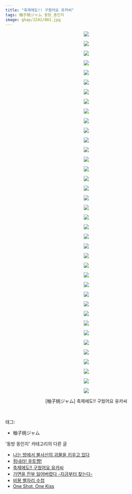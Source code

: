```yaml
---
title: "축제에도!! 구웠어요 유카씨"
tags: 柚子桃ジャム 동방_동인지
image: ghap/2242/001.jpg
---
```

<div class="article">
<p style="text-align: center; clear: none; float: none;"><img src="{{ site.nasurl }}/ghap/2242/001.jpg"/></p>
<p style="text-align: center; clear: none; float: none;"><img src="{{ site.nasurl }}/ghap/2242/002.jpg"/></p>
<p style="text-align: center; clear: none; float: none;"><img src="{{ site.nasurl }}/ghap/2242/003.jpg"/></p>
<p style="text-align: center; clear: none; float: none;"><img src="{{ site.nasurl }}/ghap/2242/004.jpg"/></p>
<p style="text-align: center; clear: none; float: none;"><img src="{{ site.nasurl }}/ghap/2242/005.jpg"/></p>
<p style="text-align: center; clear: none; float: none;"><img src="{{ site.nasurl }}/ghap/2242/006.jpg"/></p>
<p style="text-align: center; clear: none; float: none;"><img src="{{ site.nasurl }}/ghap/2242/007.jpg"/></p>
<p style="text-align: center; clear: none; float: none;"><img src="{{ site.nasurl }}/ghap/2242/008.jpg"/></p>
<p style="text-align: center; clear: none; float: none;"><img src="{{ site.nasurl }}/ghap/2242/009.jpg"/></p>
<p style="text-align: center; clear: none; float: none;"><img src="{{ site.nasurl }}/ghap/2242/010.jpg"/></p>
<p style="text-align: center; clear: none; float: none;"><img src="{{ site.nasurl }}/ghap/2242/011.jpg"/></p>
<p style="text-align: center; clear: none; float: none;"><img src="{{ site.nasurl }}/ghap/2242/012.jpg"/></p>
<p style="text-align: center; clear: none; float: none;"><img src="{{ site.nasurl }}/ghap/2242/013.jpg"/></p>
<p style="text-align: center; clear: none; float: none;"><img src="{{ site.nasurl }}/ghap/2242/014.jpg"/></p>
<p style="text-align: center; clear: none; float: none;"><img src="{{ site.nasurl }}/ghap/2242/015.jpg"/></p>
<p style="text-align: center; clear: none; float: none;"><img src="{{ site.nasurl }}/ghap/2242/016.jpg"/></p>
<p style="text-align: center; clear: none; float: none;"><img src="{{ site.nasurl }}/ghap/2242/017.jpg"/></p>
<p style="text-align: center; clear: none; float: none;"><img src="{{ site.nasurl }}/ghap/2242/018.jpg"/></p>
<p style="text-align: center; clear: none; float: none;"><img src="{{ site.nasurl }}/ghap/2242/019.jpg"/></p>
<p style="text-align: center; clear: none; float: none;"><img src="{{ site.nasurl }}/ghap/2242/020.jpg"/></p>
<p style="text-align: center; clear: none; float: none;"><img src="{{ site.nasurl }}/ghap/2242/021.jpg"/></p>
<p style="text-align: center; clear: none; float: none;"><img src="{{ site.nasurl }}/ghap/2242/022.jpg"/></p>
<p style="text-align: center; clear: none; float: none;"><img src="{{ site.nasurl }}/ghap/2242/023.jpg"/></p>
<p style="text-align: center; clear: none; float: none;"><img src="{{ site.nasurl }}/ghap/2242/024.jpg"/></p>
<p style="text-align: center; clear: none; float: none;"><img src="{{ site.nasurl }}/ghap/2242/025.jpg"/></p>
<p style="text-align: center; clear: none; float: none;"><img src="{{ site.nasurl }}/ghap/2242/026.jpg"/></p>
<p style="text-align: center; clear: none; float: none;"><img src="{{ site.nasurl }}/ghap/2242/027.jpg"/></p>
<p style="text-align: center; clear: none; float: none;"><img src="{{ site.nasurl }}/ghap/2242/028.jpg"/></p>
<p style="text-align: center; clear: none; float: none;"><img src="{{ site.nasurl }}/ghap/2242/029.jpg"/></p>
<p style="text-align: center; clear: none; float: none;"><img src="{{ site.nasurl }}/ghap/2242/030.jpg"/></p>
<p style="text-align: center; clear: none; float: none;"><img src="{{ site.nasurl }}/ghap/2242/031.jpg"/></p>
<p style="text-align: center; clear: none; float: none;"><img src="{{ site.nasurl }}/ghap/2242/032.jpg"/></p>
<p style="text-align: center; clear: none; float: none;"><img src="{{ site.nasurl }}/ghap/2242/033.jpg"/></p>
<p style="text-align: center; clear: none; float: none;"><img src="{{ site.nasurl }}/ghap/2242/034.jpg"/></p>
<p style="text-align: center; clear: none; float: none;"><img src="{{ site.nasurl }}/ghap/2242/035.jpg"/></p>
<p style="text-align: center; clear: none; float: none;"><img src="{{ site.nasurl }}/ghap/2242/036.jpg"/></p>
<p style="text-align: center; clear: none; float: none;"><img src="{{ site.nasurl }}/ghap/2242/037.jpg"/></p>
<p style="text-align: center; clear: none; float: none;"><img src="{{ site.nasurl }}/ghap/2242/038.jpg"/></p>
<p style="text-align: center; clear: none; float: none;">[柚子桃ジャム] 축제에도!! 구웠어요 유카씨</p>
<p><br/></p>
</div><div class="tagTrail">
<p>태그: </p>
<ul>
<li>柚子桃ジャム</li>
</ul>
</div><div class="another">
<p>'동방 동인지' 카테고리의 다른 글</p>
<ul>
<li><a href="/2016-09-20-ghap_2244">나는 방에서 불사신의 괴물을 키우고 있다</a></li>
<li><a href="/2016-09-20-ghap_2243">힘내라! 후토쨩!</a></li>
<li><a href="/2016-09-20-ghap_2242">축제에도!! 구웠어요 유카씨</a></li>
<li><a href="/2016-09-20-ghap_2241">가면을 전부 잃어버렸다 -지금부터 찾는다-</a></li>
<li><a href="/2016-09-20-ghap_2240">비봉 별자리 수첩</a></li>
<li><a href="/2016-09-20-ghap_2239">One Shot, One Kiss</a></li>
</ul>
</div><div class="cb_module cb_fluid">
<div class="cb_wrt cb_profile">
</div><!-- commentList close -->
</div>